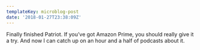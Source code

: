```yaml
---
templateKey: microblog-post
date: '2018-01-27T23:38:09Z'
---
```


Finally finished Patriot. If you’ve got Amazon Prime, you should really give it a try. And now I can catch up on an hour and a half of podcasts about it.

